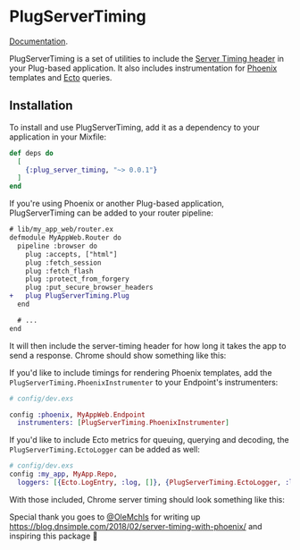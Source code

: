 # PlugServerTiming

[Documentation](https://hexdocs.pm/plug_server_timing).

PlugServerTiming is a set of utilities to include the [Server Timing header](https://w3c.github.io/server-timing/) in your Plug-based application. It also includes instrumentation for [Phoenix](https://hex.pm/phoenix) templates and [Ecto](https://hex.pm/ecto) queries.

## Installation

To install and use PlugServerTiming, add it as a dependency to your application in your Mixfile:

```elixir
def deps do
  [
    {:plug_server_timing, "~> 0.0.1"}
  ]
end
```

If you're using Phoenix or another Plug-based application, PlugServerTiming can be added to your router pipeline:

```diff
# lib/my_app_web/router.ex
defmodule MyAppWeb.Router do
  pipeline :browser do
    plug :accepts, ["html"]
    plug :fetch_session
    plug :fetch_flash
    plug :protect_from_forgery
    plug :put_secure_browser_headers
+   plug PlugServerTiming.Plug
  end

  # ...
end
```

It will then include the server-timing header for how long it takes the app to send a response. Chrome should show something like this:


If you'd like to include timings for rendering Phoenix templates, add the `PlugServerTiming.PhoenixInstrumenter` to your Endpoint's instrumenters:

```elixir
# config/dev.exs

config :phoenix, MyAppWeb.Endpoint
  instrumenters: [PlugServerTiming.PhoenixInstrumenter]
```

If you'd like to include Ecto metrics for queuing, querying and decoding, the `PlugServerTiming.EctoLogger` can be added as well:


```elixir
# config/dev.exs
config :my_app, MyApp.Repo,
  loggers: [{Ecto.LogEntry, :log, []}, {PlugServerTiming.EctoLogger, :log, []}]
```

With those included, Chrome server timing should look something like this:



Special thank you goes to [@OleMchls](https://github.com/OleMchls) for writing up https://blog.dnsimple.com/2018/02/server-timing-with-phoenix/ and inspiring this package 💖
